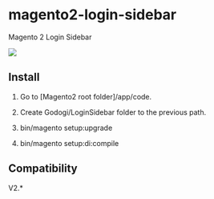 # magento2-login-sidebar

Magento 2 Login Sidebar

![](preview.gif)

## Install

1. Go to [Magento2 root folder]/app/code.

2. Create Godogi/LoginSidebar folder to the previous path.

3. bin/magento setup:upgrade

4. bin/magento setup:di:compile


## Compatibility

V2.*
